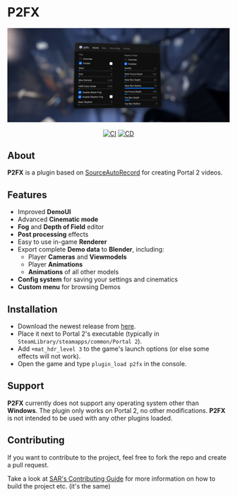 # P2FX

<div align="center">

![](./doc/showcase.png)

[![CI](https://github.com/Zyntex1/p2fx/workflows/CI/badge.svg)](https://github.com/Zyntex1/p2fx/actions?query=workflow%3ACI+branch%3Amaster)
[![CD](https://github.com/Zyntex1/p2fx/workflows/CD/badge.svg)](https://github.com/Zyntex1/p2fx/actions?query=workflow%3ACD+branch%3Amaster)

</div>

## About
**P2FX** is a plugin based on [SourceAutoRecord](https://github.com/p2sr/SourceAutoRecord) for creating Portal 2 videos.

## Features
- Improved **DemoUI**
- Advanced **Cinematic mode**
- **Fog** and **Depth of Field** editor
- **Post processing** effects
- Easy to use in-game **Renderer**
- Export complete **Demo data** to **Blender**, including:
    - Player **Cameras** and **Viewmodels**
    - Player **Animations**
    - **Animations** of all other models
- **Config system** for saving your settings and cinematics
- **Custom menu** for browsing Demos

## Installation
- Download the newest release from [here](https://github.com/Zyntex1/p2fx/releases).
- Place it next to Portal 2's executable (typically in `SteamLibrary/steamapps/common/Portal 2`).
- Add `+mat_hdr_level 3` to the game's launch options (or else some effects will not work).
- Open the game and type `plugin_load p2fx` in the console.

## Support
**P2FX** currently does not support any operating system other than **Windows**. The plugin only works on Portal 2, no other modifications. **P2FX** is not intended to be used with any other plugins loaded.

## Contributing
If you want to contribute to the project, feel free to fork the repo and create a pull request.

Take a look at [SAR's Contributing Guide](https://github.com/p2sr/SourceAutoRecord/blob/master/docs/contributing.md) for more information on how to build the project etc. (it's the same)